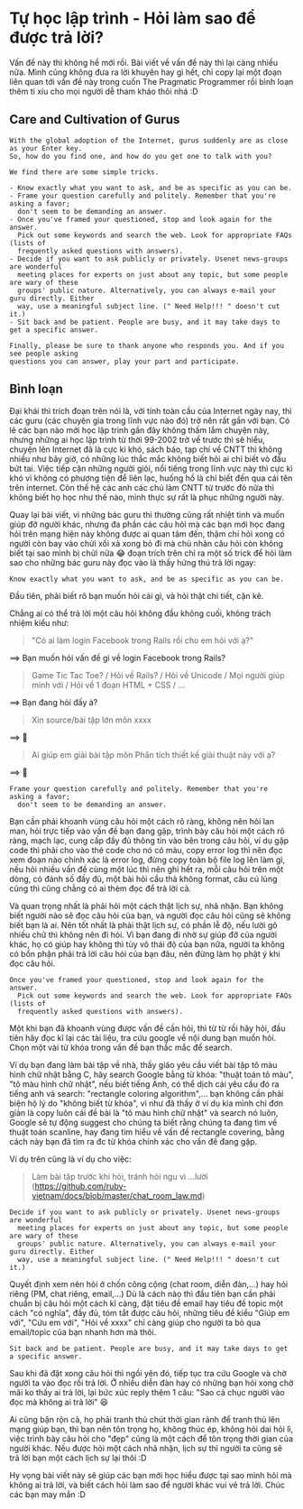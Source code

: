 # Tự học lập trình - Hỏi làm sao để được trả lời?

Vấn đề này thì không hề mới rồi. Bài viết về vấn đề này thì lại càng nhiều nữa. Mình cũng không đưa ra lời khuyên hay gì hết, chỉ copy lại một đoạn liên quan tới vấn đề này trong cuốn The Pragmatic Programmer rồi bình loạn thêm tí xíu cho mọi người dễ tham khảo thôi nhá :D 

## Care and Cultivation of Gurus

```
With the global adoption of the Internet, gurus suddenly are as close as your Enter key. 
So, how do you find one, and how do you get one to talk with you?

We find there are some simple tricks.

- Know exactly what you want to ask, and be as specific as you can be.
- Frame your question carefully and politely. Remember that you're asking a favor; 
  don't seem to be demanding an answer.
- Once you've framed your questioned, stop and look again for the answer. 
  Pick out some keywords and search the web. Look for appropriate FAQs (lists of 
  frequently asked questions with answers).
- Decide if you want to ask publicly or privately. Usenet news-groups are wonderful 
  meeting places for experts on just about any topic, but some people are wary of these 
  groups' public nature. Alternatively, you can always e-mail your guru directly. Either 
  way, use a meaningful subject line. (" Need Help!!! " doesn't cut it.)
- Sit back and be patient. People are busy, and it may take days to get a specific answer.

Finally, please be sure to thank anyone who responds you. And if you see people asking 
questions you can answer, play your part and participate.
```

## Bình loạn

Đại khái thì trích đoạn trên nói là, với tính toàn cầu của Internet ngày nay, thì các guru (các chuyên gia trong lĩnh vực nào đó) trở nên rất gần với bạn. Có lẽ các bạn nào mới học lập trình gần đây không thấm lắm chuyện này, nhưng những ai học lập trình từ thời 99-2002 trở về trước thì sẽ hiểu, chuyện lên Internet đã là cực kì khó, sách báo, tạp chí về CNTT thì không nhiều như bây giờ, có những lúc thắc mắc không biết hỏi ai chỉ biết vò đầu bứt tai. Việc tiếp cận những người giỏi, nổi tiếng trong lĩnh vực này thì cực kì khó vì không có phương tiện để liên lạc, huống hồ là chỉ biết đến qua cái tên trên internet. Còn thế hệ các anh các chú làm CNTT từ trước đó nữa thì không biết họ học như thế nào, mình thực sự rất là phục những người này.

Quay lại bài viết, vì những bác guru thì thường cũng rất nhiệt tình và muốn giúp đỡ người khác, nhưng đa phần các câu hỏi mà các bạn mới học đang hỏi trên mạng hiện này không được ai quan tâm đến, thậm chí hỏi xong có người còn bay vào chửi xối xả xong bỏ đi mà chủ nhân câu hỏi còn không biết tại sao mình bị chửi nữa 😂 đoạn trích trên chỉ ra một số trick để hỏi làm sao cho những bác guru này đọc vào là thấy hứng thú trả lời ngay:

```
Know exactly what you want to ask, and be as specific as you can be.
```

Đầu tiên, phải biết rõ bạn muốn hỏi cái gì, và hỏi thật chi tiết, cặn kẽ.

Chẳng ai có thể trả lời một câu hỏi không đầu không cuối, không trách nhiệm kiểu như: 

> "Có ai làm login Facebook trong Rails rồi cho em hỏi với ạ?"

==> Bạn muốn hỏi vấn đề gì về login Facebook trong Rails?

> Game Tic Tac Toe? / Hỏi về Rails? / Hỏi về Unicode / Mọi người giúp mình với / Hỏi về 1 đoạn HTML + CSS / ...

==> Bạn đang hỏi đấy à?

> Xin source/bài tập lớn môn xxxx

==> 💩

> Ai giúp em giải bài tập môn Phân tích thiết kế giải thuật này với ạ?

==> 🖕

```
Frame your question carefully and politely. Remember that you're asking a favor; 
  don't seem to be demanding an answer.
```

Bạn cần phải khoanh vùng câu hỏi một cách rõ ràng, không nên hỏi lan man, hỏi trực tiếp vào vấn đề bạn đang gặp, trình bày câu hỏi một cách rõ ràng, mạch lạc, cung cấp đầy đủ thông tin vào bên trong câu hỏi, ví dụ gặp code thì phải cho vào thẻ code cho nó có màu, copy error log thì nên đọc xem đoạn nào chính xác là error log, đừng copy toàn bộ file log lên làm gì, nếu hỏi nhiều vấn đề cùng một lúc thì nên ghi hết ra, mỗi câu hỏi trên một dòng, có đánh số đầy đủ, một bài hỏi cẩu thả không format, câu cú lủng củng thì cũng chẳng có ai thèm đọc để trả lời cả.

Và quan trọng nhất là phải hỏi một cách thật lịch sự, nhã nhặn. Bạn không biết người nào sẽ đọc câu hỏi của bạn, và người đọc câu hỏi cũng sẽ không biết bạn là ai. Nên tốt nhất là phải thật lịch sự, có phần lễ độ, nếu lười gõ nhiều chữ thì không nên đi hỏi. Vì bạn đang đi nhờ sự giúp đỡ của người khác, họ có giúp hay không thì tùy vô thái độ của bạn nữa, người ta không có bổn phận phải trả lời câu hỏi của bạn đâu, nên đừng làm họ phật ý khi đọc câu hỏi.

```
Once you've framed your questioned, stop and look again for the answer. 
  Pick out some keywords and search the web. Look for appropriate FAQs (lists of 
  frequently asked questions with answers).
```

Một khi bạn đã khoanh vùng được vấn đề cần hỏi, thì từ từ rồi hãy hỏi, đầu tiên hãy đọc kĩ lại các tài liệu, tra cứu google về nội dung bạn muốn hỏi. Chọn một vài từ khóa trong vấn đề bạn thắc mắc để search.

Ví dụ bạn đang làm bài tập về nhà, thầy giáo yêu cầu viết bài tập tô màu hình chữ nhật bằng C, hãy search Google bằng từ khóa: "thuật toán tô màu", "tô màu hình chữ nhật", nếu biết tiếng Anh, có thể dịch cái yêu cầu đó ra tiếng anh và search: "rectangle coloring algorithm",... bạn không cần phải biện hộ lý do "không biết từ khóa", vì như đã thấy ở ví dụ kia mình chỉ đơn giản là copy luôn cái đề bài là "tô màu hình chữ nhật" và search nó luôn, Google sẽ tự động suggest cho chúng ta biết rằng chúng ta đang tìm về thuật toán scanline, hay đang tìm hiểu về vấn đề rectangle covering, bằng cách này bạn đã tìm ra đc từ khóa chính xác cho vấn đề đang gặp.

Ví dụ trên cũng là ví dụ cho việc:

> Làm bài tập trước khi hỏi, tránh hỏi ngu vì ...lười (https://github.com/ruby-vietnam/docs/blob/master/chat_room_law.md)

```
Decide if you want to ask publicly or privately. Usenet news-groups are wonderful 
  meeting places for experts on just about any topic, but some people are wary of these 
  groups' public nature. Alternatively, you can always e-mail your guru directly. Either 
  way, use a meaningful subject line. (" Need Help!!! " doesn't cut it.)
```

Quyết định xem nên hỏi ở chốn công cộng (chat room, diễn đàn,...) hay hỏi riêng (PM, chat riêng, email,...) Dù là cách nào thì đầu tiên bạn cần phải chuẩn bị câu hỏi một cách kĩ càng, đặt tiêu đề email hay tiêu đề topic một cách "có nghĩa", đầy đủ, tóm tắt được câu hỏi, những tiêu đề kiểu "Giúp em với", "Cứu em với", "Hỏi về xxxx" chỉ càng giúp cho người ta bỏ qua email/topic của bạn nhanh hơn mà thôi.

```
Sit back and be patient. People are busy, and it may take days to get a specific answer.
```

Sau khi đã đặt xong câu hỏi thì ngồi yên đó, tiếp tục tra cứu Google và chờ người ta vào đọc rồi trả lời. Ở nhiều diễn đàn hay có những bạn hỏi xong chờ mãi ko thấy ai trả lời, lại bức xúc reply thêm 1 câu: "Sao cả chục người vào đọc mà không ai trả lời" 😆

Ai cũng bận rộn cả, họ phải tranh thủ chút thời gian rảnh để tranh thủ lên mạng giúp bạn, thì bạn nên tôn trọng họ, không thúc ép, không hỏi dai hỏi lì, việc trình bày câu hỏi cho "đẹp" cũng là một cách để tôn trọng thời gian của người khác. Nếu được hỏi một cách nhã nhặn, lịch sự thì người ta cũng sẽ trả lời bạn một cách lịch sự lại thôi :D 

Hy vọng bài viết này sẽ giúp các bạn mới học hiểu được tại sao mình hỏi mà không ai trả lời, và biết cách hỏi làm sao để người khác vui vẻ trả lời. Chúc các bạn may mắn :D 
